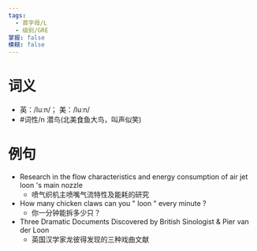 ```yaml
---
tags:
  - 首字母/L
  - 级别/GRE
掌握: false
模糊: false
---
```

# 词义
- 英：/luːn/； 美：/luːn/
- #词性/n  潜鸟(北美食鱼大鸟，叫声似笑)
# 例句
- Research in the flow characteristics and energy consumption of air jet loon 's main nozzle
	- 喷气织机主喷嘴气流特性及能耗的研究
- How many chicken claws can you " loon " every minute ?
	- 你一分钟能拆多少只？
- Three Dramatic Documents Discovered by British Sinologist & Pier van der Loon
	- 英国汉学家龙彼得发现的三种戏曲文献
